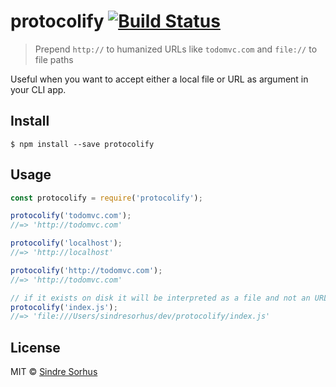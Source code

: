# protocolify [![Build Status](https://travis-ci.org/sindresorhus/protocolify.svg?branch=master)](https://travis-ci.org/sindresorhus/protocolify)

> Prepend `http://` to humanized URLs like `todomvc.com` and `file://` to file paths

Useful when you want to accept either a local file or URL as argument in your CLI app.


## Install

```
$ npm install --save protocolify
```


## Usage

```js
const protocolify = require('protocolify');

protocolify('todomvc.com');
//=> 'http://todomvc.com'

protocolify('localhost');
//=> 'http://localhost'

protocolify('http://todomvc.com');
//=> 'http://todomvc.com'

// if it exists on disk it will be interpreted as a file and not an URL
protocolify('index.js');
//=> 'file:///Users/sindresorhus/dev/protocolify/index.js'
```


## License

MIT © [Sindre Sorhus](https://sindresorhus.com)
